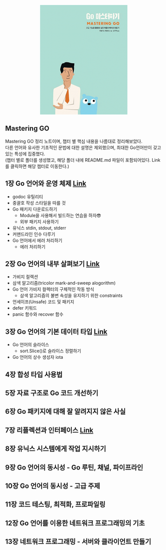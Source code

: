 <div align=center>

![](resources/images/masteringgo.jpg)

</div>

## Mastering GO
Mastering GO 정리 노트이며, 챕터 별 핵심 내용을 나름대로 정리해보았다. <br>
다른 언어와 유사한 기초적인 문법에 대한 설명은 제외했으며, 최대한 Go언어만이 갖고 있는 특성에 집중했다. <br>
(챕터 별로 폴더를 생성했고, 해당 폴더 내에 README.md 파일이 포함되어있다. Link를 클릭하면 해당 챕터로 이동한다.)

## 1장 Go 언어와 운영 체제 [Link](https://github.com/junhaeng90/GolangStudy/tree/main/MasteringGo/chapter1)
- godoc 유틸리티
- 중괄호 작성 스타일을 따를 것
- Go 패키지 다운로드하기
	- Module을 사용해서 빌드하는 연습을 하자😎
	- 외부 패키지 사용하기
- 유닉스 stdin, stdout, stderr
- 커맨드라인 인수 다루기
- Go 언어에서 에러 처리하기
	- 에러 처리하기

## 2장 Go 언어의 내부 살펴보기 [Link](https://github.com/junhaeng90/GolangStudy/tree/main/MasteringGo/chapter2)
- 가비지 컬렉션
- 삼색 알고리즘(tricolor mark-and-sweep alogorithm)
- Go 언어 가비지 컬렉터의 구체적인 작동 방식
  - 삼색 알고리즘의 불변 속성을 유지하기 위한 constraints
- 언세이프(Unsafe) 코드 및 패키지
- defer 키워드
- panic 함수와 recover 함수

## 3장 Go 언어의 기본 데이터 타입 [Link](https://github.com/junhaeng90/GolangStudy/tree/main/MasteringGo/chapter3)
- Go 언어의 슬라이스
  - sort.Slice()로 슬라이스 정렬하기
- Go 언어의 상수 생성자 iota

## 4장 합성 타입 사용법

## 5장 자료 구조로 Go 코드 개선하기

## 6장 Go 패키지에 대해 잘 알려지지 않은 사실

## 7장 리플렉션과 인터페이스 [Link](https://github.com/junhaeng90/GolangStudy/tree/main/MasteringGo/chapter7)

## 8장 유닉스 시스템에게 작업 지시하기

## 9장 Go 언어의 동시성 - Go 루틴, 채널, 파이프라인

## 10장 Go 언어의 동시성 - 고급 주제

## 11장 코드 테스팅, 최적화, 프로파일링

## 12장 Go 언어를 이용한 네트워크 프로그래밍의 기초

## 13장 네트워크 프로그래밍 - 서버와 클라이언트 만들기